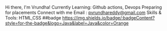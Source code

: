 Hi there, I'm Vrundha!
Currently Learning: Github actions, Devops
Preparing for placements
Connect with me
Email : pvrundhareddy@gmail.com
Skills & Tools: HTML,CSS
##badge
https://img.shields.io/badge/:badgeContent?style=for-the-badge&logo=Java&label=Java&color=Orange
